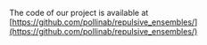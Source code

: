 The code of our project is available at [https://github.com/pollinab/repulsive_ensembles/](https://github.com/pollinab/repulsive_ensembles/)
